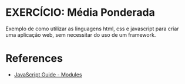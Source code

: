 # EXERCÍCIO: Média Ponderada

Exemplo de como utilizar as linguagens html, css e javascript para criar uma
aplicação web, sem necessitar do uso de um framework.

# References

- [JavaScript Guide - Modules](https://developer.mozilla.org/en-US/docs/Web/JavaScript/Guide/Modules)
